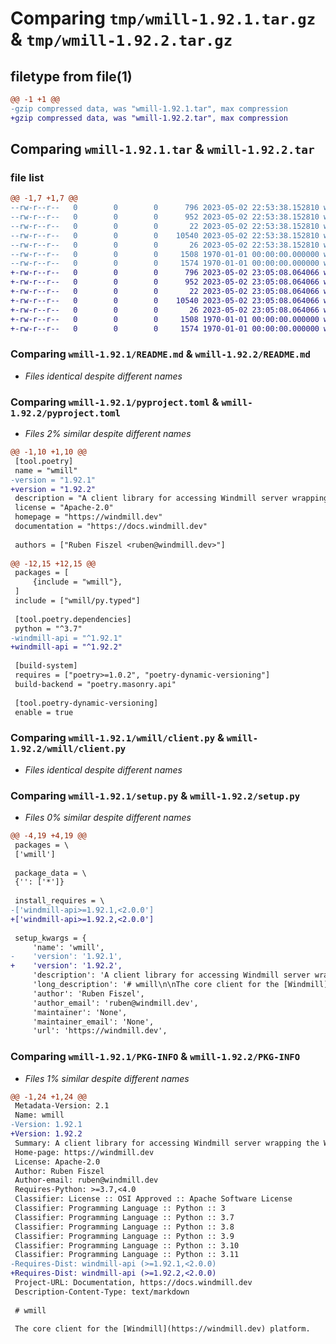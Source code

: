 # Comparing `tmp/wmill-1.92.1.tar.gz` & `tmp/wmill-1.92.2.tar.gz`

## filetype from file(1)

```diff
@@ -1 +1 @@
-gzip compressed data, was "wmill-1.92.1.tar", max compression
+gzip compressed data, was "wmill-1.92.2.tar", max compression
```

## Comparing `wmill-1.92.1.tar` & `wmill-1.92.2.tar`

### file list

```diff
@@ -1,7 +1,7 @@
--rw-r--r--   0        0        0      796 2023-05-02 22:53:38.152810 wmill-1.92.1/README.md
--rw-r--r--   0        0        0      952 2023-05-02 22:53:38.152810 wmill-1.92.1/pyproject.toml
--rw-r--r--   0        0        0       22 2023-05-02 22:53:38.152810 wmill-1.92.1/wmill/__init__.py
--rw-r--r--   0        0        0    10540 2023-05-02 22:53:38.152810 wmill-1.92.1/wmill/client.py
--rw-r--r--   0        0        0       26 2023-05-02 22:53:38.152810 wmill-1.92.1/wmill/py.typed
--rw-r--r--   0        0        0     1508 1970-01-01 00:00:00.000000 wmill-1.92.1/setup.py
--rw-r--r--   0        0        0     1574 1970-01-01 00:00:00.000000 wmill-1.92.1/PKG-INFO
+-rw-r--r--   0        0        0      796 2023-05-02 23:05:08.064066 wmill-1.92.2/README.md
+-rw-r--r--   0        0        0      952 2023-05-02 23:05:08.064066 wmill-1.92.2/pyproject.toml
+-rw-r--r--   0        0        0       22 2023-05-02 23:05:08.064066 wmill-1.92.2/wmill/__init__.py
+-rw-r--r--   0        0        0    10540 2023-05-02 23:05:08.064066 wmill-1.92.2/wmill/client.py
+-rw-r--r--   0        0        0       26 2023-05-02 23:05:08.064066 wmill-1.92.2/wmill/py.typed
+-rw-r--r--   0        0        0     1508 1970-01-01 00:00:00.000000 wmill-1.92.2/setup.py
+-rw-r--r--   0        0        0     1574 1970-01-01 00:00:00.000000 wmill-1.92.2/PKG-INFO
```

### Comparing `wmill-1.92.1/README.md` & `wmill-1.92.2/README.md`

 * *Files identical despite different names*

### Comparing `wmill-1.92.1/pyproject.toml` & `wmill-1.92.2/pyproject.toml`

 * *Files 2% similar despite different names*

```diff
@@ -1,10 +1,10 @@
 [tool.poetry]
 name = "wmill"
-version = "1.92.1"
+version = "1.92.2"
 description = "A client library for accessing Windmill server wrapping the Windmill client API"
 license = "Apache-2.0"
 homepage = "https://windmill.dev"
 documentation = "https://docs.windmill.dev"
 
 authors = ["Ruben Fiszel <ruben@windmill.dev>"]
 
@@ -12,15 +12,15 @@
 packages = [
     {include = "wmill"},
 ]
 include = ["wmill/py.typed"]
 
 [tool.poetry.dependencies]
 python = "^3.7"
-windmill-api = "^1.92.1"
+windmill-api = "^1.92.2"
 
 [build-system]
 requires = ["poetry>=1.0.2", "poetry-dynamic-versioning"]
 build-backend = "poetry.masonry.api"
 
 [tool.poetry-dynamic-versioning]
 enable = true
```

### Comparing `wmill-1.92.1/wmill/client.py` & `wmill-1.92.2/wmill/client.py`

 * *Files identical despite different names*

### Comparing `wmill-1.92.1/setup.py` & `wmill-1.92.2/setup.py`

 * *Files 0% similar despite different names*

```diff
@@ -4,19 +4,19 @@
 packages = \
 ['wmill']
 
 package_data = \
 {'': ['*']}
 
 install_requires = \
-['windmill-api>=1.92.1,<2.0.0']
+['windmill-api>=1.92.2,<2.0.0']
 
 setup_kwargs = {
     'name': 'wmill',
-    'version': '1.92.1',
+    'version': '1.92.2',
     'description': 'A client library for accessing Windmill server wrapping the Windmill client API',
     'long_description': '# wmill\n\nThe core client for the [Windmill](https://windmill.dev) platform.\n\nIt is a convenient wrapper around the exhaustive, automatically generated from\nOpenApi but less user-friendly\n[windmill-api](https://pypi.org/project/windmill-api/).\n\n## Quickstart\n\n```python\nimport wmill\n\n\ndef main():\n    #os.environ.set("WM_TOKEN", "<mytoken>") OPTIONAL to set token used by the wmill client\n    version = wmill.get_version()\n    resource = wmill.get_resource("u/user/resource_path")\n\n    # run synchronously, will return the result\n    res = wmill.run_script_sync(hash="000000000000002a", args={})\n    print(res)\n\n    for _ in range(3):\n        # run asynchrnously, will return immediately. Can be scheduled\n        wmill.run_script_async(hash="000000000000002a", args={}, scheduled_in_secs=10)\n```\n',
     'author': 'Ruben Fiszel',
     'author_email': 'ruben@windmill.dev',
     'maintainer': 'None',
     'maintainer_email': 'None',
     'url': 'https://windmill.dev',
```

### Comparing `wmill-1.92.1/PKG-INFO` & `wmill-1.92.2/PKG-INFO`

 * *Files 1% similar despite different names*

```diff
@@ -1,24 +1,24 @@
 Metadata-Version: 2.1
 Name: wmill
-Version: 1.92.1
+Version: 1.92.2
 Summary: A client library for accessing Windmill server wrapping the Windmill client API
 Home-page: https://windmill.dev
 License: Apache-2.0
 Author: Ruben Fiszel
 Author-email: ruben@windmill.dev
 Requires-Python: >=3.7,<4.0
 Classifier: License :: OSI Approved :: Apache Software License
 Classifier: Programming Language :: Python :: 3
 Classifier: Programming Language :: Python :: 3.7
 Classifier: Programming Language :: Python :: 3.8
 Classifier: Programming Language :: Python :: 3.9
 Classifier: Programming Language :: Python :: 3.10
 Classifier: Programming Language :: Python :: 3.11
-Requires-Dist: windmill-api (>=1.92.1,<2.0.0)
+Requires-Dist: windmill-api (>=1.92.2,<2.0.0)
 Project-URL: Documentation, https://docs.windmill.dev
 Description-Content-Type: text/markdown
 
 # wmill
 
 The core client for the [Windmill](https://windmill.dev) platform.
```

